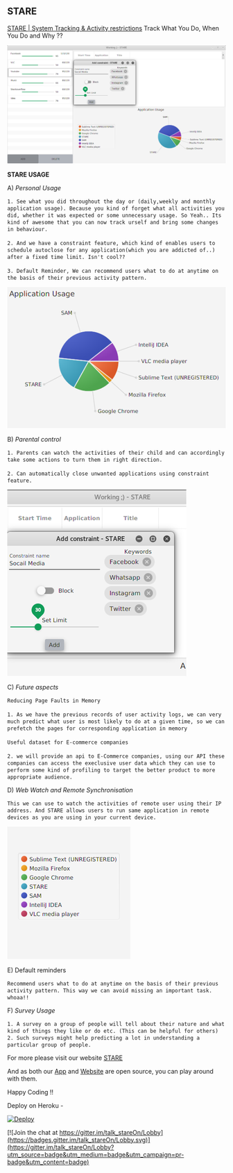 <h2>STARE</h2>

[STARE | System Tracking & Activity restrictions](https://github.com/dbads/stare/) Track What You Do, When You Do and Why ??

<img src="https://github.com/dbads/stareOn/blob/master/Stare/static/Stare/img/s.png?raw=true">

**STARE USAGE**

A) *Personal Usage*

	1. See what you did throughout the day or (daily,weekly and monthly application usage). Because you kind of forget what all activities you did, whether it was expected or some unnecessary usage. So Yeah.. Its kind of awesome that you can now track urself and bring some changes in behaviour.

	2. And we have a constraint feature, which kind of enables users to schedule autoclose for any application(which you are addicted of..) after a fixed time limit. Isn't cool??

	3. Default Reminder, We can recommend users what to do at anytime on the basis of their previous activity pattern.

<img src="https://github.com/dbads/stareOn/blob/master/Stare/static/Stare/img/sd2.png?raw=true">
	
B) *Parental control* 

	1. Parents can watch the activities of their child and can accordingly take some actions to turn them in right direction.  
	
	2. Can automatically close unwanted applications using constraint feature.

<img src="https://github.com/dbads/stareOn/blob/master/Stare/static/Stare/img/sd3.png?raw=true">

C) *Future aspects*

	Reducing Page Faults in Memory 

	1. As we have the previous records of user activity logs, we can very much predict what user is most likely to do at a given time, so we can prefetch the pages for corresponding application in memory
	
	Useful dataset for E-commerce companies
	
	2. we will provide an api to E-Commerce companies, using our API these companies can access the execlusive user data which they can use to perform some kind of profiling to target the better product to more appropriate audience.


D) *Web Watch and Remote Synchronisation*
	
	This we can use to watch the activities of remote user using their IP address. And STARE allows users to run same application in remote devices as you are using in your current device.

<img src="https://github.com/dbads/stareOn/blob/master/Stare/static/Stare/img/sd1.png?raw=true">
	
E) Default reminders
	
	Recommend users what to do at anytime on the basis of their previous activity pattern. This way we can avoid missing an important task. whoaa!!


F) *Survey Usage*

	1. A survey on a group of people will tell about their nature and what kind of things they like or do etc. (This can be helpful for others)
	2. Such surveys might help predicting a lot in understanding a particular group of people. 

For more please visit our website [STARE](https://attackonpython.herokuapp.com/)

And as both our [App](https://github.com/dbads/stare) and [Website](https://github.com/dbads/stareOn) are open source, you can play around with them.

Happy Coding !!

Deploy on Heroku - 

[![Deploy](https://www.herokucdn.com/deploy/button.svg)](https://heroku.com/deploy)



[![Join the chat at https://gitter.im/talk_stareOn/Lobby](https://badges.gitter.im/talk_stareOn/Lobby.svg)](https://gitter.im/talk_stareOn/Lobby?utm_source=badge&utm_medium=badge&utm_campaign=pr-badge&utm_content=badge)